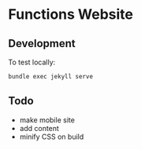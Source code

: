# Functions Website

## Development

To test locally:

```sh
bundle exec jekyll serve
```

## Todo

- make mobile site
- add content
- minify CSS on build
